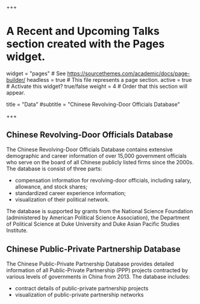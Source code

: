 +++
# A Recent and Upcoming Talks section created with the Pages widget.

widget = "pages" # See https://sourcethemes.com/academic/docs/page-builder/
headless = true  # This file represents a page section.
active = true  # Activate this widget? true/false
weight = 4 # Order that this section will appear.

title = "Data"
#subtitle = "Chinese Revolving-Door Officials Database"

+++

## Chinese Revolving-Door Officials Database

The Chinese Revolving-Door Officials Database contains extensive demographic and career information of over 15,000 government officials who serve on the board of all Chinese publicly listed firms since the 2000s. The database is consist of three parts:

- compensation information for revolving-door officials, including salary, allowance, and stock shares;
- standardized career experience information;
- visualization of their political network.

The database is supported by grants from the National Science Foundation (administered by American Political Science Association), the Department of Political Science at Duke University and Duke Asian Pacific Studies Institute. 


## Chinese Public-Private Partnership Database

The Chinese Public-Private Partnership Database provides detailed information of all Public-Private Partnership (PPP) projects contracted by various levels of governments in China from 2013. The database includes:

- contract details of public-private partnership projects 
- visualization of public-private partnership networks


